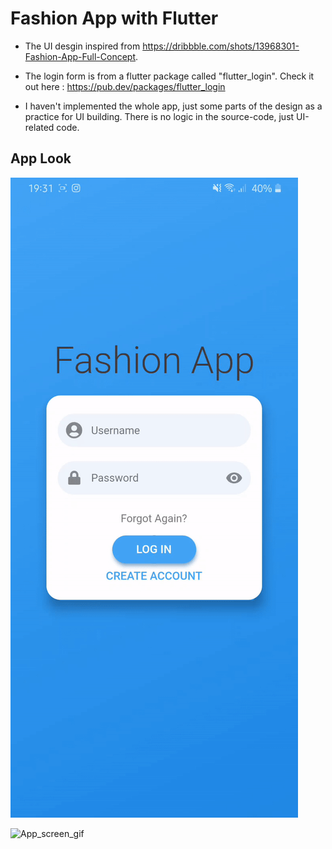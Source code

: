# Fashion App with Flutter

- The UI desgin inspired from https://dribbble.com/shots/13968301-Fashion-App-Full-Concept.

- The login form is from a flutter package called "flutter_login". Check it out here : https://pub.dev/packages/flutter_login

- I haven't implemented the whole app, just some parts of the design as a practice for UI building. There is no logic in the source-code, just UI-related code.


## App Look


![Login_Screen_gif](https://github.com/MarikIshtar007/Fashion-App-Flutter/blob/master/repo_img/login.gif)


![App_screen_gif](https://github.com/MarikIshtar007/Fashion-App-Flutter/blob/master/repo_img/app.gif)
